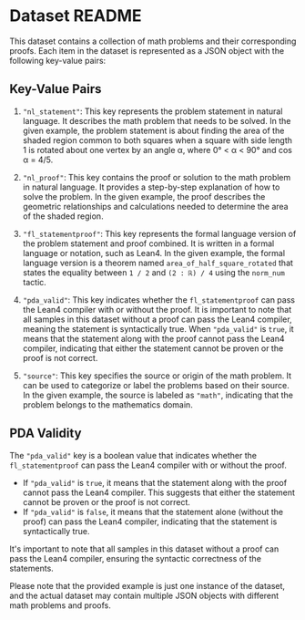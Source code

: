 # Dataset README

This dataset contains a collection of math problems and their corresponding proofs. Each item in the dataset is represented as a JSON object with the following key-value pairs:

## Key-Value Pairs

1. `"nl_statement"`: This key represents the problem statement in natural language. It describes the math problem that needs to be solved. In the given example, the problem statement is about finding the area of the shaded region common to both squares when a square with side length 1 is rotated about one vertex by an angle α, where 0° < α < 90° and cos α = 4/5.

2. `"nl_proof"`: This key contains the proof or solution to the math problem in natural language. It provides a step-by-step explanation of how to solve the problem. In the given example, the proof describes the geometric relationships and calculations needed to determine the area of the shaded region.

3. `"fl_statementproof"`: This key represents the formal language version of the problem statement and proof combined. It is written in a formal language or notation, such as Lean4. In the given example, the formal language version is a theorem named `area_of_half_square_rotated` that states the equality between `1 / 2` and `(2 : ℝ) / 4` using the `norm_num` tactic.

4. `"pda_valid"`: This key indicates whether the `fl_statementproof` can pass the Lean4 compiler with or without the proof. It is important to note that all samples in this dataset without a proof can pass the Lean4 compiler, meaning the statement is syntactically true. When `"pda_valid"` is `true`, it means that the statement along with the proof cannot pass the Lean4 compiler, indicating that either the statement cannot be proven or the proof is not correct.

5. `"source"`: This key specifies the source or origin of the math problem. It can be used to categorize or label the problems based on their source. In the given example, the source is labeled as `"math"`, indicating that the problem belongs to the mathematics domain.

## PDA Validity

The `"pda_valid"` key is a boolean value that indicates whether the `fl_statementproof` can pass the Lean4 compiler with or without the proof.

- If `"pda_valid"` is `true`, it means that the statement along with the proof cannot pass the Lean4 compiler. This suggests that either the statement cannot be proven or the proof is not correct.
- If `"pda_valid"` is `false`, it means that the statement alone (without the proof) can pass the Lean4 compiler, indicating that the statement is syntactically true.

It's important to note that all samples in this dataset without a proof can pass the Lean4 compiler, ensuring the syntactic correctness of the statements.

Please note that the provided example is just one instance of the dataset, and the actual dataset may contain multiple JSON objects with different math problems and proofs.